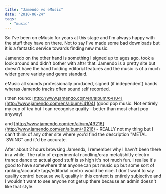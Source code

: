 ```yaml
---
title: "Jamendo vs eMusic"
date: "2010-06-24"
tags: 
  - "music"
---
```


So I've been on eMusic for years at this stage and I'm always happy with the stuff they have on there. Not to say I've made some bad downloads but it is a fantastic service towards finding new music.

Jamendo on the other hand is something I signed up to ages ago, took a look around and didn't bother with after that. Jamendo is a pretty site but doesn't have the hand holding editorial features and the music is of a much wider genre variety and genre standard.

eMusic all sounds professionally produced, signed (if independent) bands wheras Jamendo tracks often sound self recorded.

I then found: [http://www.jamendo.com/en/album/64104](http://www.jamendo.com/en/album/64104) (good pop music. Not entirely my cup of tea but I can recognise quality - better than most chart pop anyway)

and [http://www.jamendo.com/en/album/49216](http://www.jamendo.com/en/album/49216) - REALLY not my thing but I can't think of any other site where you'd find the description "METAL  SWING" and it'd be accurate.

<edit> After about 2 hours browsing Jamendo, I remember why I havn't been there in a while. The ratio of experimental noodling/crap metal/shitty electro trance dance to actual good stuff is so high it's not much fun. I realise it's good to have somewhere that anyone can put music up but some sort of ranking/accurate tags/editorial control would be nice. I don't want to say quality control because well, quality in this context is entirely subjective and I wouldn't want to see anyone not get up there because an admin doesn't like that style.

